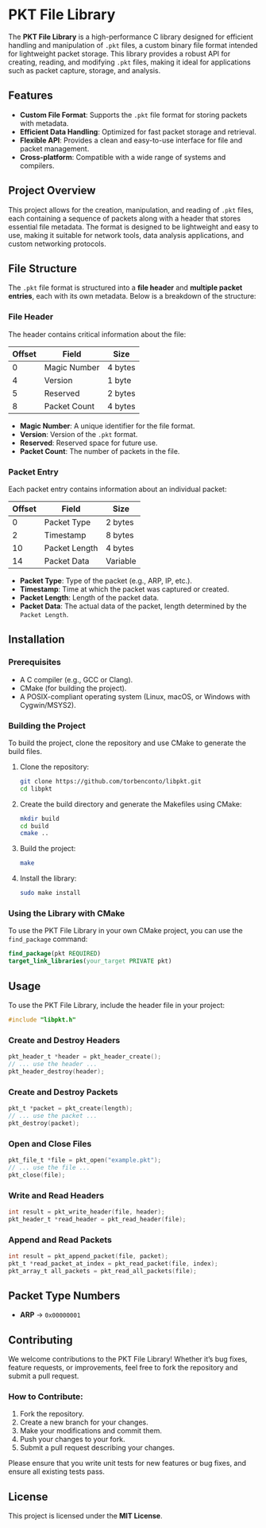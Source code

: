 # PKT File Library

The **PKT File Library** is a high-performance C library designed for efficient handling and manipulation of `.pkt` files, a custom binary file format intended for lightweight packet storage. This library provides a robust API for creating, reading, and modifying `.pkt` files, making it ideal for applications such as packet capture, storage, and analysis.

## Features

- **Custom File Format**: Supports the `.pkt` file format for storing packets with metadata.
- **Efficient Data Handling**: Optimized for fast packet storage and retrieval.
- **Flexible API**: Provides a clean and easy-to-use interface for file and packet management.
- **Cross-platform**: Compatible with a wide range of systems and compilers.

## Project Overview

This project allows for the creation, manipulation, and reading of `.pkt` files, each containing a sequence of packets along with a header that stores essential file metadata. The format is designed to be lightweight and easy to use, making it suitable for network tools, data analysis applications, and custom networking protocols.

## File Structure

The `.pkt` file format is structured into a **file header** and **multiple packet entries**, each with its own metadata. Below is a breakdown of the structure:

### File Header

The header contains critical information about the file:

| **Offset** | **Field**          | **Size**   |
|------------|--------------------|------------|
| 0          | Magic Number       | 4 bytes    |
| 4          | Version            | 1 byte     |
| 5          | Reserved           | 2 bytes    |
| 8          | Packet Count       | 4 bytes    |

- **Magic Number**: A unique identifier for the file format.
- **Version**: Version of the `.pkt` format.
- **Reserved**: Reserved space for future use.
- **Packet Count**: The number of packets in the file.

### Packet Entry

Each packet entry contains information about an individual packet:

| **Offset** | **Field**          | **Size**   |
|------------|--------------------|------------|
| 0          | Packet Type        | 2 bytes    |
| 2          | Timestamp          | 8 bytes    |
| 10         | Packet Length      | 4 bytes    |
| 14         | Packet Data        | Variable   |

- **Packet Type**: Type of the packet (e.g., ARP, IP, etc.).
- **Timestamp**: Time at which the packet was captured or created.
- **Packet Length**: Length of the packet data.
- **Packet Data**: The actual data of the packet, length determined by the `Packet Length`.

## Installation

### Prerequisites

- A C compiler (e.g., GCC or Clang).
- CMake (for building the project).
- A POSIX-compliant operating system (Linux, macOS, or Windows with Cygwin/MSYS2).

### Building the Project

To build the project, clone the repository and use CMake to generate the build files.

1. Clone the repository:

    ```bash
    git clone https://github.com/torbenconto/libpkt.git
    cd libpkt
    ```

2. Create the build directory and generate the Makefiles using CMake:

    ```bash
    mkdir build
    cd build
    cmake ..
    ```

3. Build the project:

    ```bash
    make
    ```

4. Install the library:

    ```bash
    sudo make install
    ```

### Using the Library with CMake

To use the PKT File Library in your own CMake project, you can use the `find_package` command:

```cmake
find_package(pkt REQUIRED)
target_link_libraries(your_target PRIVATE pkt)
```

## Usage

To use the PKT File Library, include the header file in your project:

```c
#include "libpkt.h"
```

### Create and Destroy Headers

```c
pkt_header_t *header = pkt_header_create();
// ... use the header ...
pkt_header_destroy(header);
```

### Create and Destroy Packets

```c
pkt_t *packet = pkt_create(length);
// ... use the packet ...
pkt_destroy(packet);
```

### Open and Close Files

```c
pkt_file_t *file = pkt_open("example.pkt");
// ... use the file ...
pkt_close(file);
```

### Write and Read Headers

```c
int result = pkt_write_header(file, header);
pkt_header_t *read_header = pkt_read_header(file);
```

### Append and Read Packets

```c
int result = pkt_append_packet(file, packet);
pkt_t *read_packet_at_index = pkt_read_packet(file, index);
pkt_array_t all_packets = pkt_read_all_packets(file);
```

## Packet Type Numbers

- **ARP** → `0x00000001`

## Contributing

We welcome contributions to the PKT File Library! Whether it’s bug fixes, feature requests, or improvements, feel free to fork the repository and submit a pull request.

### How to Contribute:

1. Fork the repository.
2. Create a new branch for your changes.
3. Make your modifications and commit them.
4. Push your changes to your fork.
5. Submit a pull request describing your changes.

Please ensure that you write unit tests for new features or bug fixes, and ensure all existing tests pass.

## License

This project is licensed under the **MIT License**.